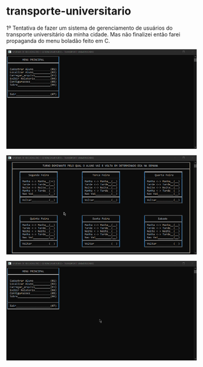 # transporte-universitario
1º Tentativa de fazer um sistema de gerenciamento de usuários do transporte universitário da
minha cidade. Mas não finalizei então farei propaganda do menu boladão feito em C.


![](https://github.com/UellingtonDamasceno/transporte-universitario/blob/main/res/cadastro.gif)


![](https://github.com/UellingtonDamasceno/transporte-universitario/blob/main/res/turnos.gif)


![](https://github.com/UellingtonDamasceno/transporte-universitario/blob/main/res/listar.gif)
